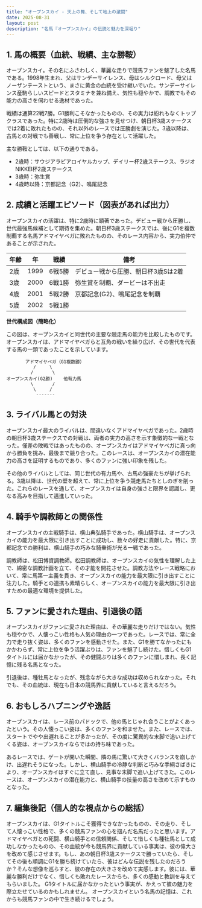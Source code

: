 ```yaml
---
title: "オープンスカイ - 天上の舞、そして地上の激闘"
date: 2025-08-31
layout: post
description: "名馬『オープンスカイ』の伝説と魅力を深堀り"
---
```


## 1. 馬の概要（血統、戦績、主な勝鞍）

オープンスカイ。その名にふさわしく、華麗な走りで競馬ファンを魅了した名馬である。1998年生まれ、父はサンデーサイレンス、母はシルクロード、母父はノーザンテーストという、まさに黄金の血統を受け継いでいた。サンデーサイレンス産駒らしいスピードとスタミナを兼ね備え、気性も穏やかで、調教でもその能力の高さを伺わせる逸材であった。

戦績は通算22戦7勝。G1勝利こそなかったものの、その実力は紛れもなくトップクラスであった。特に2歳時は圧倒的な強さを見せつけ、朝日杯3歳ステークスでは2着に敗れたものの、それ以外のレースでは圧勝劇を演じた。3歳以降は、古馬との対戦でも善戦し、常に上位を争う存在として活躍した。

主な勝鞍としては、以下の通りである。

* 2歳時：サウジアラビアロイヤルカップ、デイリー杯2歳ステークス、ラジオNIKKEI杯2歳ステークス
* 3歳時：弥生賞
* 4歳時以降：京都記念（G2）、鳴尾記念


## 2. 成績と活躍エピソード（図表があれば出力）

オープンスカイの活躍は、特に2歳時に顕著であった。デビュー戦から圧勝し、世代最強馬候補として期待を集めた。朝日杯3歳ステークスでは、後にG1を複数制覇する名馬アドマイヤベガに敗れたものの、そのレース内容から、実力伯仲であることが示された。

| 年齢 | 年 | 戦績 | 備考 |
|---|---|---|---|
| 2歳 | 1999 | 6戦5勝 | デビュー戦から圧勝、朝日杯3歳Sは2着 |
| 3歳 | 2000 | 6戦1勝 | 弥生賞を制覇、ダービーは不出走 |
| 4歳 | 2001 | 5戦2勝 | 京都記念(G2)、鳴尾記念を制覇 |
| 5歳 | 2002 | 5戦1勝 |  |


**世代構成図（簡略化）**

この図は、オープンスカイと同世代の主要な競走馬の能力を比較したものです。オープンスカイは、アドマイヤベガらと互角の戦いを繰り広げ、その世代を代表する馬の一頭であったことを示しています。

```
       アドマイヤベガ（G1複数勝）
          /     \
         /       \
オープンスカイ(G2勝)    他有力馬
         \       /
          \     /
           -------
```


## 3. ライバル馬との対決

オープンスカイ最大のライバルは、間違いなくアドマイヤベガであった。2歳時の朝日杯3歳ステークスでの対戦は、両者の実力の高さを示す象徴的な一戦となった。僅差の敗戦ではあったものの、オープンスカイはアドマイヤベガに真っ向から勝負を挑み、最後まで競り合った。このレースは、オープンスカイの潜在能力の高さを証明するものであり、多くのファンに強い印象を残した。


その他のライバルとしては、同じ世代の有力馬や、古馬の強豪たちが挙げられる。3歳以降は、世代の壁を超えて、常に上位を争う競走馬たちとしのぎを削った。これらのレースを通して、オープンスカイは自身の強さと限界を認識し、更なる高みを目指して邁進していった。


## 4. 騎手や調教師との関係性

オープンスカイの主戦騎手は、横山典弘騎手であった。横山騎手は、オープンスカイの能力を最大限に引き出すことに成功し、数々の好走に貢献した。特に、京都記念での勝利は、横山騎手の巧みな騎乗術が光る一戦であった。

調教師は、松田博資調教師。松田調教師は、オープンスカイの気性を理解した上で、綿密な調教計画を立て、その才能を開花させた。調教方法やレース戦略において、常に馬第一主義を貫き、オープンスカイの能力を最大限に引き出すことに注力した。騎手との連携も素晴らしく、オープンスカイの能力を最大限に引き出すための最適な環境を提供した。


## 5. ファンに愛された理由、引退後の話

オープンスカイがファンに愛された理由は、その華麗な走りだけではない。気性も穏やかで、人懐っこい性格も人気の理由の一つであった。レースでは、常に全力で走り抜く姿は、多くのファンを感動させた。また、G1を勝てなかったにもかかわらず、常に上位を争う活躍ぶりは、ファンを魅了し続けた。惜しくもG1タイトルには届かなかったが、その健闘ぶりは多くのファンに惜しまれ、長く記憶に残る名馬となった。

引退後は、種牡馬となったが、残念ながら大きな成功は収められなかった。それでも、その血統は、現在も日本の競馬界に貢献していると言えるだろう。


## 6. おもしろハプニングや逸話

オープンスカイは、レース前のパドックで、他の馬とじゃれ合うことがよくあったという。その人懐っこい姿は、多くのファンを和ませた。また、レースでは、スタートでやや出遅れることが多かったが、その度に驚異的な末脚で追い上げてくる姿は、オープンスカイならではの持ち味であった。


あるレースでは、ゲートが開いた瞬間、隣の馬に驚いて大きくバランスを崩しかけ、出遅れそうになった。しかし、横山騎手の冷静な判断と巧みな手綱さばきにより、オープンスカイはすぐに立て直し、見事な末脚で追い上げてきた。このレースは、オープンスカイの潜在能力と、横山騎手の技量の高さを改めて示すものとなった。


## 7. 編集後記（個人的な視点からの総括）

オープンスカイは、G1タイトルこそ獲得できなかったものの、その走り、そして人懐っこい性格で、多くの競馬ファンの心を掴んだ名馬だったと思います。アドマイヤベガとの死闘、横山騎手との信頼関係、そして惜しくも種牡馬として成功しなかったものの、その血統が今も競馬界に貢献している事実は、彼の偉大さを改めて感じさせます。もし、あの朝日杯3歳ステークスで勝っていたら、そしてその後も順調にG1を勝ち続けていたら、彼はどんな伝説を残したのだろうか？そんな想像を巡らすと、彼の存在の大きさを改めて実感します。彼には、華麗な勝利だけでなく、惜しくも敗れたレースからも、多くの感動と教訓を与えてもらいました。  G1タイトルに届かなかったという事実が、かえって彼の魅力を際立たせているのかもしれません。  オープンスカイという名馬の記憶は、これからも競馬ファンの中で生き続けるでしょう。
